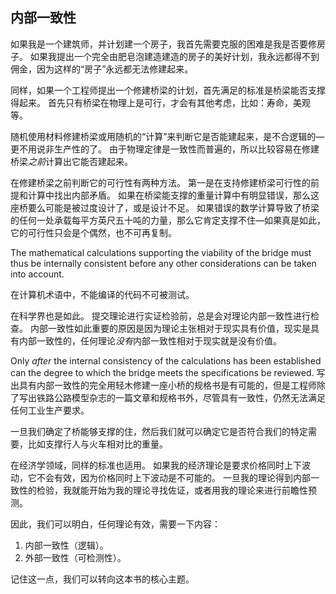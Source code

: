 ## 内部一致性

如果我是一个建筑师，并计划建一个房子，我首先需要克服的困难是我是否要修房子。 如果我提出一个完全由肥皂泡建造建造的房子的美好计划，我永远都得不到佣金，因为这样的“房子”永远都无法修建起来。

同样，如果一个工程师提出一个修建桥梁的计划，首先满足的标准是桥梁能否支撑得起来。 首先只有桥梁在物理上是可行，才会有其他考虑，比如：寿命，美观等。

随机使用材料修建桥梁或用随机的“计算”来判断它是否能建起来，是不合逻辑的—更不用说非生产性的了。 由于物理定律是一致性而普遍的，所以比较容易在修建桥梁*之前*计算出它能否建起来。

在修建桥梁之前判断它的可行性有两种方法。 第一是在支持修建桥梁可行性的前提和计算中找出内部矛盾。 如果在桥梁能支撑的重量计算中有明显错误，那么这座桥要么可能是被过度设计了，或是设计不足。 如果错误的数学计算导致了桥梁的任何一处承载每平方英尺五十吨的力量，那么它肯定支撑不住—如果真是如此，它的可行性只会是个偶然，也不可再复制。

The mathematical calculations supporting the viability of the bridge must thus be internally consistent before any other considerations can be taken into account.

在计算机术语中，不能编译的代码不可被测试。

在科学界也是如此。 提交理论进行实证检验前，总是会对理论内部一致性进行检查。 内部一致性如此重要的原因是因为理论主张相对于现实具有价值，现实是具有内部一致性的，任何理论*没有*内部一致性相对于现实就是没有价值。

Only *after* the internal consistency of the calculations has been established can the degree to which the bridge meets the specifications be reviewed. 写出具有内部一致性的完全用轻木修建一座小桥的规格书是有可能的，但是工程师除了写出铁路公路模型杂志的一篇文章和规格书外，尽管具有一致性，仍然无法满足任何工业生产要求。

一旦我们确定了桥能够支撑的住，然后我们就可以确定它是否符合我们的特定需要，比如支撑行人与火车相对比的重量。

在经济学领域，同样的标准也适用。 如果我的经济理论是要求价格同时上下波动，它不会有效，因为价格同时上下波动是不可能的。 一旦我的理论得到内部一致性的检验，我就能开始为我的理论寻找佐证，或者用我的理论来进行前瞻性预测。

因此，我们可以明白，任何理论有效，需要一下内容：

1. 内部一致性（逻辑）。
2. 外部一致性（可检测性）。

记住这一点，我们可以转向这本书的核心主题。